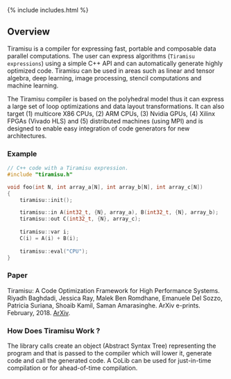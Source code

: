 {% include includes.html %}

## Overview
Tiramisu is a compiler for expressing fast, portable and composable data parallel computations.  The user can express algorithms (`Tiramisu expressions`) using a simple C++ API and can automatically generate highly optimized code.  Tiramisu can be used in areas such as linear and tensor algebra, deep learning, image processing, stencil computations and machine learning.

The Tiramisu compiler is based on the polyhedral model thus it can express a large set of loop optimizations and data layout transformations.  It can also target (1) multicore X86 CPUs, (2) ARM CPUs, (3) Nvidia GPUs, (4) Xilinx FPGAs (Vivado HLS) and (5) distributed machines (using MPI) and is designed to enable easy integration of code generators for new architectures.

### Example

```cpp
// C++ code with a Tiramisu expression.
#include "tiramisu.h"

void foo(int N, int array_a[N], int array_b[N], int array_c[N])
{
    tiramisu::init();

    tiramisu::in A(int32_t, {N}, array_a), B(int32_t, {N}, array_b);
    tiramisu::out C(int32_t, {N}, array_c);
    
    tiramisu::var i;
    C(i) = A(i) + B(i);
    
    tiramisu::eval("CPU");
}
```

### Paper

Tiramisu: A Code Optimization Framework for High Performance Systems.
Riyadh Baghdadi, Jessica Ray, Malek Ben Romdhane, Emanuele Del Sozzo, Patricia Suriana, Shoaib Kamil, Saman Amarasinghe. ArXiv e-prints. February, 2018. [ArXiv](https://arxiv.org/abs/1804.10694).


### How Does Tiramisu Work ?

The library calls create an object (Abstract Syntax Tree) representing the program and that is passed to the compiler which will lower it, generate code and call the generated code.  A CoLib can be used for just-in-time compilation or for ahead-of-time compilation.
